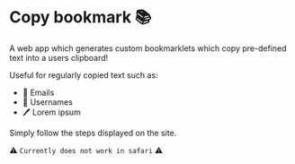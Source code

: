 # Copy bookmark 📚
A web app which generates custom bookmarklets which copy pre-defined text into a users clipboard!

Useful for regularly copied text such as:
- 📨 Emails 
- 👤 Usernames
- 🖊️ Lorem ipsum

Simply follow the steps displayed on the site.

⚠️ ```Currently does not work in safari``` ⚠️
